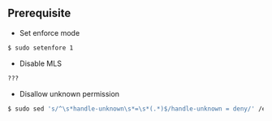 ## Prerequisite

* Set enforce mode
```bash
$ sudo setenfore 1
```

* Disable MLS
```bash
???
```

* Disallow unknown permission
```bash
$ sudo sed 's/^\s*handle-unknown\s*=\s*(.*)$/handle-unknown = deny/' /etc/selinux/semanage.conf
```
